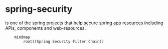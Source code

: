 # spring-security
is one of the spring projects that help secure spring app resources including APIs, components and web-resources.

```mermaid
    mindmap
        root((Spring Security Filter Chain))
            
            
```
